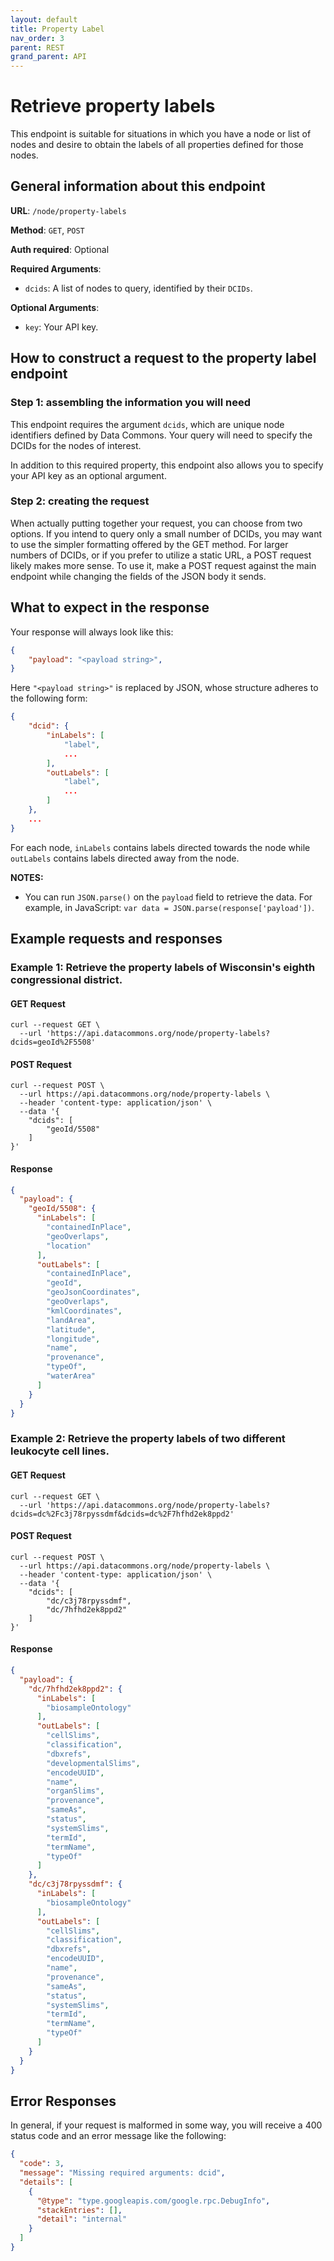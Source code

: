 ```yaml
---
layout: default
title: Property Label
nav_order: 3
parent: REST
grand_parent: API
---
```


# Retrieve property labels

This endpoint is suitable for situations in which you have a node or list of nodes and desire to obtain the labels of all properties defined for those nodes. 

## General information about this endpoint

**URL**: `/node/property-labels`

**Method**: `GET`, `POST`

**Auth required**: Optional

**Required Arguments**:

*   `dcids`: A list of nodes to query, identified by their `DCIDs`.

**Optional Arguments**:

*   `key`: Your API key.

## How to construct a request to the property label endpoint

### Step 1: assembling the information you will need

This endpoint requires the argument `dcids`, which are unique node identifiers defined by Data Commons. Your query will need to specify the DCIDs for the nodes of interest.

In addition to this required property, this endpoint also allows you to specify your API key as an optional argument.

### Step 2: creating the request

When actually putting together your request, you can choose from two options. If you intend to query only a small number of DCIDs, you may want to use the simpler formatting offered by the GET method. For larger numbers of DCIDs, or if you prefer to utilize a static URL, a POST request likely makes more sense. To use it, make a POST request against the main endpoint while changing the fields of the JSON body it sends.

## What to expect in the response

Your response will always look like this:

```json
{
    "payload": "<payload string>",
}
```

Here `"<payload string>"` is replaced by JSON, whose structure adheres to the following form:

```json
{
    "dcid": {
        "inLabels": [
            "label",
            ...
        ],
        "outLabels": [
            "label",
            ...
        ]
    },
    ...
}
```

For each node, `inLabels` contains labels directed towards the node while
`outLabels` contains labels directed away from the node.

**NOTES:** 
 - You can run `JSON.parse()` on the `payload` field to retrieve the data. For example, in JavaScript: `var data = JSON.parse(response['payload'])`.

## Example requests and responses

### Example 1: Retrieve the property labels of Wisconsin's eighth congressional district.

#### GET Request

```curl
curl --request GET \
  --url 'https://api.datacommons.org/node/property-labels?dcids=geoId%2F5508'
```

#### POST Request

```curl
curl --request POST \
  --url https://api.datacommons.org/node/property-labels \
  --header 'content-type: application/json' \
  --data '{
	"dcids": [
		"geoId/5508"
	]
}'
```

#### Response

```json
{
  "payload": {
    "geoId/5508": {
      "inLabels": [
        "containedInPlace",
        "geoOverlaps",
        "location"
      ],
      "outLabels": [
        "containedInPlace",
        "geoId",
        "geoJsonCoordinates",
        "geoOverlaps",
        "kmlCoordinates",
        "landArea",
        "latitude",
        "longitude",
        "name",
        "provenance",
        "typeOf",
        "waterArea"
      ]
    }
  }
}
```

### Example 2: Retrieve the property labels of two different leukocyte cell lines.

#### GET Request

```curl
curl --request GET \
  --url 'https://api.datacommons.org/node/property-labels?dcids=dc%2Fc3j78rpyssdmf&dcids=dc%2F7hfhd2ek8ppd2'
```

#### POST Request

```curl
curl --request POST \
  --url https://api.datacommons.org/node/property-labels \
  --header 'content-type: application/json' \
  --data '{
	"dcids": [
		"dc/c3j78rpyssdmf",
		"dc/7hfhd2ek8ppd2"
	]
}'
```

#### Response

```json
{
  "payload": {
    "dc/7hfhd2ek8ppd2": {
      "inLabels": [
        "biosampleOntology"
      ],
      "outLabels": [
        "cellSlims",
        "classification",
        "dbxrefs",
        "developmentalSlims",
        "encodeUUID",
        "name",
        "organSlims",
        "provenance",
        "sameAs",
        "status",
        "systemSlims",
        "termId",
        "termName",
        "typeOf"
      ]
    },
    "dc/c3j78rpyssdmf": {
      "inLabels": [
        "biosampleOntology"
      ],
      "outLabels": [
        "cellSlims",
        "classification",
        "dbxrefs",
        "encodeUUID",
        "name",
        "provenance",
        "sameAs",
        "status",
        "systemSlims",
        "termId",
        "termName",
        "typeOf"
      ]
    }
  }
}
```

## Error Responses

In general, if your request is malformed in some way, you will receive a 400 status code and an error message like the following:

```json
{
  "code": 3,
  "message": "Missing required arguments: dcid",
  "details": [
    {
      "@type": "type.googleapis.com/google.rpc.DebugInfo",
      "stackEntries": [],
      "detail": "internal"
    }
  ]
}
```